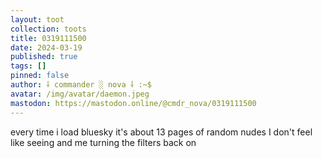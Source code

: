 ```yaml
---
layout: toot
collection: toots
title: 0319111500
date: 2024-03-19
published: true
tags: []
pinned: false
author: ⸸ commander ░ nova ⸸ :~$
avatar: /img/avatar/daemon.jpeg
mastodon: https://mastodon.online/@cmdr_nova/0319111500
---
```


every time i load bluesky it's about 13 pages of random nudes I don't feel like seeing and me turning the filters back on
